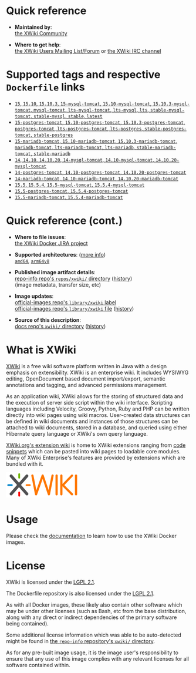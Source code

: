 <!--

********************************************************************************

WARNING:

    DO NOT EDIT "xwiki/README.md"

    IT IS AUTO-GENERATED

    (from the other files in "xwiki/" combined with a set of templates)

********************************************************************************

-->

# Quick reference

-	**Maintained by**:  
	[the XWiki Community](https://github.com/xwiki-contrib/docker-xwiki)

-	**Where to get help**:  
	[the XWiki Users Mailing List/Forum](http://dev.xwiki.org/xwiki/bin/view/Community/MailingLists) or [the XWiki IRC channel](http://dev.xwiki.org/xwiki/bin/view/Community/IRC)

# Supported tags and respective `Dockerfile` links

-	[`15`, `15.10`, `15.10.3`, `15-mysql-tomcat`, `15.10-mysql-tomcat`, `15.10.3-mysql-tomcat`, `mysql-tomcat`, `lts-mysql-tomcat`, `lts-mysql`, `lts`, `stable-mysql-tomcat`, `stable-mysql`, `stable`, `latest`](https://github.com/xwiki-contrib/docker-xwiki/blob/c1d4a93a774303349b6b36ea938f607b93669ac8/15/mysql-tomcat/Dockerfile)
-	[`15-postgres-tomcat`, `15.10-postgres-tomcat`, `15.10.3-postgres-tomcat`, `postgres-tomcat`, `lts-postgres-tomcat`, `lts-postgres`, `stable-postgres-tomcat`, `stable-postgres`](https://github.com/xwiki-contrib/docker-xwiki/blob/c1d4a93a774303349b6b36ea938f607b93669ac8/15/postgres-tomcat/Dockerfile)
-	[`15-mariadb-tomcat`, `15.10-mariadb-tomcat`, `15.10.3-mariadb-tomcat`, `mariadb-tomcat`, `lts-mariadb-tomcat`, `lts-mariadb`, `stable-mariadb-tomcat`, `stable-mariadb`](https://github.com/xwiki-contrib/docker-xwiki/blob/c1d4a93a774303349b6b36ea938f607b93669ac8/15/mariadb-tomcat/Dockerfile)
-	[`14`, `14.10`, `14.10.20`, `14-mysql-tomcat`, `14.10-mysql-tomcat`, `14.10.20-mysql-tomcat`](https://github.com/xwiki-contrib/docker-xwiki/blob/c0c657c87f969d33cec32d9884b64a93f9352b50/14/mysql-tomcat/Dockerfile)
-	[`14-postgres-tomcat`, `14.10-postgres-tomcat`, `14.10.20-postgres-tomcat`](https://github.com/xwiki-contrib/docker-xwiki/blob/c0c657c87f969d33cec32d9884b64a93f9352b50/14/postgres-tomcat/Dockerfile)
-	[`14-mariadb-tomcat`, `14.10-mariadb-tomcat`, `14.10.20-mariadb-tomcat`](https://github.com/xwiki-contrib/docker-xwiki/blob/c0c657c87f969d33cec32d9884b64a93f9352b50/14/mariadb-tomcat/Dockerfile)
-	[`15.5`, `15.5.4`, `15.5-mysql-tomcat`, `15.5.4-mysql-tomcat`](https://github.com/xwiki-contrib/docker-xwiki/blob/75fbc887160154a51b62ed5c1053d0a210fc8c22/15.5/mysql-tomcat/Dockerfile)
-	[`15.5-postgres-tomcat`, `15.5.4-postgres-tomcat`](https://github.com/xwiki-contrib/docker-xwiki/blob/75fbc887160154a51b62ed5c1053d0a210fc8c22/15.5/postgres-tomcat/Dockerfile)
-	[`15.5-mariadb-tomcat`, `15.5.4-mariadb-tomcat`](https://github.com/xwiki-contrib/docker-xwiki/blob/75fbc887160154a51b62ed5c1053d0a210fc8c22/15.5/mariadb-tomcat/Dockerfile)

# Quick reference (cont.)

-	**Where to file issues**:  
	[the XWiki Docker JIRA project](http://jira.xwiki.org/browse/XDOCKER)

-	**Supported architectures**: ([more info](https://github.com/docker-library/official-images#architectures-other-than-amd64))  
	[`amd64`](https://hub.docker.com/r/amd64/xwiki/), [`arm64v8`](https://hub.docker.com/r/arm64v8/xwiki/)

-	**Published image artifact details**:  
	[repo-info repo's `repos/xwiki/` directory](https://github.com/docker-library/repo-info/blob/master/repos/xwiki) ([history](https://github.com/docker-library/repo-info/commits/master/repos/xwiki))  
	(image metadata, transfer size, etc)

-	**Image updates**:  
	[official-images repo's `library/xwiki` label](https://github.com/docker-library/official-images/issues?q=label%3Alibrary%2Fxwiki)  
	[official-images repo's `library/xwiki` file](https://github.com/docker-library/official-images/blob/master/library/xwiki) ([history](https://github.com/docker-library/official-images/commits/master/library/xwiki))

-	**Source of this description**:  
	[docs repo's `xwiki/` directory](https://github.com/docker-library/docs/tree/master/xwiki) ([history](https://github.com/docker-library/docs/commits/master/xwiki))

# What is XWiki

[XWiki](http://xwiki.org) is a free wiki software platform written in Java with a design emphasis on extensibility. XWiki is an enterprise wiki. It includes WYSIWYG editing, OpenDocument based document import/export, semantic annotations and tagging, and advanced permissions management.

As an application wiki, XWiki allows for the storing of structured data and the execution of server side script within the wiki interface. Scripting languages including Velocity, Groovy, Python, Ruby and PHP can be written directly into wiki pages using wiki macros. User-created data structures can be defined in wiki documents and instances of those structures can be attached to wiki documents, stored in a database, and queried using either Hibernate query language or XWiki's own query language.

[XWiki.org's extension wiki](http://extensions.xwiki.org) is home to XWiki extensions ranging from [code snippets](http://snippets.xwiki.org) which can be pasted into wiki pages to loadable core modules. Many of XWiki Enterprise's features are provided by extensions which are bundled with it.

![logo](https://raw.githubusercontent.com/docker-library/docs/6fb07a8dacbad5cc548b87e4c267823a4aa98660/xwiki/logo.png)

# Usage

Please check the [documentation](https://github.com/xwiki-contrib/docker-xwiki/blob/master/README.md) to learn how to use the XWiki Docker images.

# License

XWiki is licensed under the [LGPL 2.1](https://github.com/xwiki-contrib/docker-xwiki/blob/master/LICENSE).

The Dockerfile repository is also licensed under the [LGPL 2.1](https://github.com/xwiki-contrib/docker-xwiki/blob/master/LICENSE).

As with all Docker images, these likely also contain other software which may be under other licenses (such as Bash, etc from the base distribution, along with any direct or indirect dependencies of the primary software being contained).

Some additional license information which was able to be auto-detected might be found in [the `repo-info` repository's `xwiki/` directory](https://github.com/docker-library/repo-info/tree/master/repos/xwiki).

As for any pre-built image usage, it is the image user's responsibility to ensure that any use of this image complies with any relevant licenses for all software contained within.
